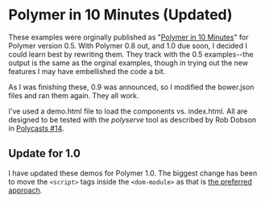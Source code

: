 Polymer in 10 Minutes (Updated)
===============================

These examples were orginally published as "[Polymer in 10 Minutes](https://www.polymer-project.org/0.5/docs/start/creatingelements.html)" for Polymer version 0.5. With Polymer 0.8 out, and 1.0 due soon, I decided I could learn best by rewriting them. They track with the 0.5 examples--the output is the same as the orginal examples, though in trying out the new features I may have embellished the code a bit.

As I was finishing these, 0.9 was announced, so I modified the bower.json files and ran them again. They all work.

I've used a demo.html file to load the components vs. index.html. All are designed to be tested with the *polyserve* tool as described by Rob Dobson in [Polycasts #14](https://www.youtube.com/watch?v=p7Q1mQtFGM8).

Update for 1.0
--------------

I have updated these demos for Polymer 1.0. The biggest change has been to move the `<script>` tags inside the `<dom-module>` as that is [the preferred approach](https://github.com/Polymer/docs/issues/1124).
